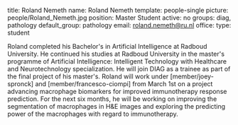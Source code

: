 title: Roland Nemeth
name: Roland Nemeth
template: people-single
picture: people/Roland_Nemeth.jpg
position: Master Student
active: no
groups: diag, pathology
default_group: pathology
email: roland.nemeth@ru.nl
office: 
type: student

Roland completed his Bachelor's in Artificial Intelligence at Radboud University. He continued his studies at Radboud University in the master's programme of Artificial Intelligence: Intelligent Technology with Healthcare and Neurotechnology specialization. He will join DIAG as a trainee as part of the final project of his master's.  Roland will work under [member/joey-spronck] and [member/francesco-ciompi] from March 1st on a project advancing macrophage biomarkers for improved immunotherapy response prediction. For the next six months, he will be working on improving the segmentation of macrophages in H&E images and exploring the predicting power of the macrophages with regard to immunotherapy.
